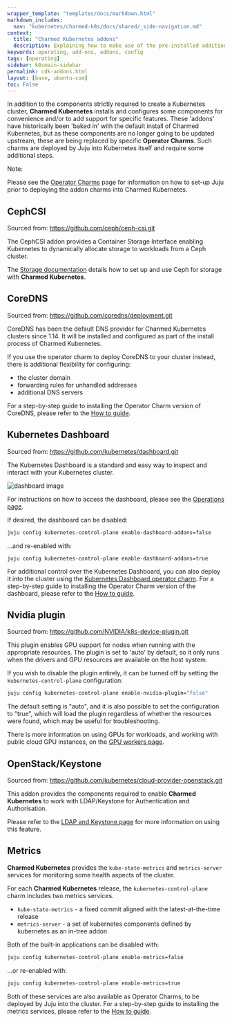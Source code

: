```yaml
---
wrapper_template: "templates/docs/markdown.html"
markdown_includes:
  nav: "kubernetes/charmed-k8s/docs/shared/_side-navigation.md"
context:
  title: "Charmed Kubernetes addons"
  description: Explaining how to make use of the pre-installed additions to Kubernetes provided by Charmed Kubernetes.
keywords: operating, add-ons, addons, config
tags: [operating]
sidebar: k8smain-sidebar
permalink: cdk-addons.html
layout: [base, ubuntu-com]
toc: False
---
```


In addition to the components strictly required to create a Kubernetes cluster,
**Charmed Kubernetes** installs and configures some components for convenience
and/or to add support for specific features. These 'addons' have historically 
been 'baked in' with the default install of Charmed Kubernetes, but as these
components are no longer going to be updated upstream, these are being replaced by 
specific **Operator Charms**. Such charms are deployed by Juju into Kubernetes
itself and require some additional steps. 

<div class="p-notification--positive is-inline">
  <div markdown="1" class="p-notification__content">
    <span class="p-notification__title">Note:</span>
    <p class="p-notification__message">Please see the <a href="/kubernetes/charmed-k8s/docs/operator-charms"> Operator Charms</a> page for 
    information on how to set-up Juju prior to deploying the addon charms into Charmed Kubernetes.</p>
  </div>
</div>


## CephCSI
Sourced from: <https://github.com/ceph/ceph-csi.git>

The CephCSI addon provides a Container Storage Interface enabling Kubernetes to
dynamically allocate storage to workloads from a Ceph cluster.

The [Storage documentation][] details how to set up and use Ceph for storage
with **Charmed Kubernetes**.

## CoreDNS
Sourced from: <https://github.com/coredns/deployment.git>

CoreDNS has been the default DNS provider for Charmed Kubernetes clusters
since 1.14. It will be installed and configured as part of the install
process of Charmed Kubernetes.

If you use the operator charm to deploy CoreDNS to your cluster instead, 
there is additional flexibility for configuring:
-  the cluster domain
-  forwarding rules for unhandled addresses
-  additional DNS servers

For a step-by-step guide to installing the Operator Charm version of CoreDNS, 
please refer to the [How to guide][howto].


## Kubernetes Dashboard
Sourced from: <https://github.com/kubernetes/dashboard.git>

The Kubernetes Dashboard is a standard and easy way to inspect and
interact with your Kubernetes cluster.

![dashboard image](https://assets.ubuntu.com/v1/4ec7e026-ck8s-dashboard.png)

For instructions on how to access the dashboard, please see the
[Operations page][].

If desired, the dashboard can be disabled:

```bash
juju config kubernetes-control-plane enable-dashboard-addons=false
```

...and re-enabled with:

```
juju config kubernetes-control-plane enable-dashboard-addons=true
```

For additional control over the Kubernetes Dashboard, you can also deploy it into
the cluster using the [Kubernetes Dashboard operator charm][kubernetes-dashboard-charm].
For a step-by-step guide to installing the Operator Charm version of the dashboard, 
please refer to the [How to guide][howto].

## Nvidia plugin
Sourced from: <https://github.com/NVIDIA/k8s-device-plugin.git>

This plugin enables GPU support for nodes when running with the appropriate
resources. The plugin is set to 'auto' by default, so it only runs when
the drivers and GPU resources are available on the host system.

If you wish to disable the plugin entirely, it can be turned off by setting the
`kubernetes-control-plane` configuration:

```bash
juju config kubernetes-control-plane enable-nvidia-plugin="false"
```

The default setting is "auto", and it is also possible to set the configuration
to "true", which will load the plugin regardless of whether the resources were
found, which may be useful for troubleshooting.

There is more information on using GPUs for workloads, and working with
public cloud GPU instances, on the [GPU workers page][].

## OpenStack/Keystone
Sourced from: <https://github.com/kubernetes/cloud-provider-openstack.git>

This addon provides the components required to enable **Charmed Kubernetes**
to work with LDAP/Keystone for Authentication and Authorisation.

Please refer to the [LDAP and Keystone page][] for more information on using
this feature.


## Metrics
**Charmed Kubernetes** provides the `kube-state-metrics` and `metrics-server` 
services for monitoring some health aspects of the cluster.

For each **Charmed Kubernetes** release, the `kubernetes-control-plane` charm
includes two metrics services.  

* `kube-state-metrics` - a fixed commit aligned with the latest-at-the-time release
* `metrics-server` - a set of kubernetes components defined by kubernetes as an in-tree addon

Both of the built-in applications can be disabled with:

```bash
juju config kubernetes-control-plane enable-metrics=false
```

...or re-enabled with:
```bash
juju config kubernetes-control-plane enable-metrics=true
```

Both of these services are also available as Operator Charms, to be deployed by Juju
into the cluster. For a step-by-step guide to installing the metrics services, 
please refer to the [How to guide][howto].

<!-- LINKS -->
[howto]: /kubernetes/charmed-k8s/docs/how-to-addons
[Operations page]: /kubernetes/charmed-k8s/docs/operations
[kubernetes-control-plane configuration]: https://charmhub.io/kubernetes-control-plane/configure
[Storage documentation]: /kubernetes/charmed-k8s/docs/storage
[GPU workers page]: /kubernetes/charmed-k8s/docs/gpu-workers
[LDAP and Keystone page]: /kubernetes/charmed-k8s/docs/ldap
[monitoring docs]: /kubernetes/charmed-k8s/docs/monitoring
[coredns-charm]: https://charmhub.io/coredns
[kubernetes-dashboard-charm]: https://charmhub.io/kubernetes-dashboard
[kube-state-metrics example]: https://github.com/kubernetes/kube-state-metrics/tree/master/examples/standard
[metrics-server releases]: https://github.com/kubernetes-sigs/metrics-server/releases
[add a k8s cloud]: https://juju.is/docs/juju/get-started-on-kubernetes#heading--register-the-cluster-with-juju
[kubernetes-metrics-server]: https://charmhub.io/kubernetes-metrics-server
[aggregation-extentions]: https://kubernetes.io/docs/tasks/extend-kubernetes/configure-aggregation-layer/
